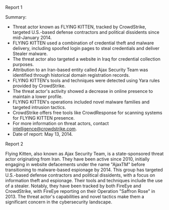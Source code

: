
Report 1

Summary:
- Threat actor known as FLYING KITTEN, tracked by CrowdStrike, targeted U.S.-based defense contractors and political dissidents since mid-January 2014.
- FLYING KITTEN used a combination of credential theft and malware delivery, including spoofed login pages to steal credentials and deliver Stealer malware.
- The threat actor also targeted a website in Iraq for credential collection purposes.
- Attribution to an Iran-based entity called Ajax Security Team was identified through historical domain registration records.
- FLYING KITTEN's tools and techniques were detected using Yara rules provided by CrowdStrike.
- The threat actor's activity showed a decrease in online presence to maintain a lower profile.
- FLYING KITTEN's operations included novel malware families and targeted intrusion tactics.
- CrowdStrike offers free tools like CrowdResponse for scanning systems for FLYING KITTEN presence.
- For more information on threat actors, contact intelligence@crowdstrike.com.
- Date of report: May 13, 2014.





Report 2

Flying Kitten, also known as Ajax Security Team, is a state-sponsored threat actor originating from Iran. They have been active since 2010, initially engaging in website defacements under the name "AjaxTM" before transitioning to malware-based espionage by 2014. This group has targeted U.S.-based defense contractors and political dissidents, with a focus on information theft and espionage. Their tools and techniques include the use of a stealer. Notably, they have been tracked by both FireEye and CrowdStrike, with FireEye reporting on their Operation "Saffron Rose" in 2013. The threat actor's capabilities and novel tactics make them a significant concern in the cybersecurity landscape.


